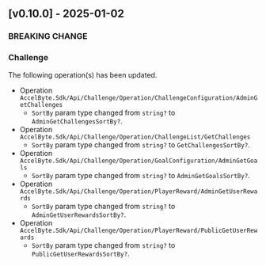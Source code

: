 <a name="v0.10.0"></a>
## [v0.10.0] - 2025-01-02

### BREAKING CHANGE

### Challenge

The following operation(s) has been updated.
- Operation `AccelByte.Sdk/Api/Challenge/Operation/ChallengeConfiguration/AdminGetChallenges`
    - `SortBy` param type changed from `string?` to `AdminGetChallengesSortBy?`.
- Operation `AccelByte.Sdk/Api/Challenge/Operation/ChallengeList/GetChallenges`
    - `SortBy` param type changed from `string?` to `GetChallengesSortBy?`.
- Operation `AccelByte.Sdk/Api/Challenge/Operation/GoalConfiguration/AdminGetGoals`
    - `SortBy` param type changed from `string?` to `AdminGetGoalsSortBy?`.
- Operation `AccelByte.Sdk/Api/Challenge/Operation/PlayerReward/AdminGetUserRewards`
    - `SortBy` param type changed from `string?` to `AdminGetUserRewardsSortBy?`.
- Operation `AccelByte.Sdk/Api/Challenge/Operation/PlayerReward/PublicGetUserRewards`
    - `SortBy` param type changed from `string?` to `PublicGetUserRewardsSortBy?`.